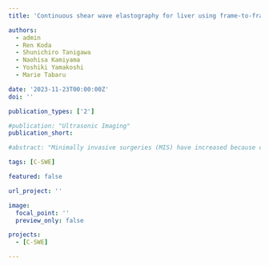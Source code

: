 ```yaml
---
title: 'Continuous shear wave elastography for liver using frame-to-frame equalization of complex amplitudeContinuous shear wave elastography for liver using frame-to-frame equalization of complex amplitude (under review)'

authors:
  - admin
  - Ren Koda
  - Shunichiro Tanigawa
  - Naohisa Kamiyama
  - Yoshiki Yamakoshi
  - Marie Tabaru

date: '2023-11-23T00:00:00Z'
doi: ''

publication_types: ['2']

#publication: "Ultrasonic Imaging"
publication_short: 

#abstract: "Minimally invasive surgeries (MIS) have increased because of their advantages, such as small incisions, less pain, and short recovery. However, a significant drawback of MIS is the absence of tactile sensation due to the small aperture, which is crucial for tumor palpation during surgeries to determine the resection area. This paper presents a novel tactile sensor specifically designed for tumor localization in MIS. In an ideal scenario, a tactile sensor designed for tumor localization should satisfy the following criteria: (1) flexibility to avoid tissue damage, (2) capability to measure hardness distribution, (3) a small diameter for access through small incisions, and (4) ease of fabrication to enable sensor sterilization. The proposed scope head consists of four balloons connected to a pressure sensor with a 20-mm scope diameter. By measuring the reactive forces resulting from the applied indentation force, the deformable balloons enable the conversion of these forces to internal pressure changes. Leveraging the fact that tumors exhibit greater stiffness than healthy tissue, tumor localization can be achieved by analyzing the information obtained from the internal pressure changes in the four balloons. The balloon materials and shapes were optimized, and detectability was evaluated. The results confirm that tumor models with a diameter above 5 mm are detectable. Furthermore, successful tumor localization was achieved with a phantom test, as evidenced by the generated heat map."

tags: [C-SWE]

featured: false

url_project: ''

image:
  focal_point: ''
  preview_only: false

projects:
  - [C-SWE]

---
```


